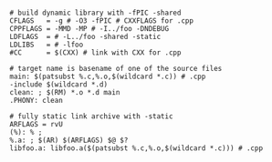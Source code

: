 
```

# build dynamic library with -fPIC -shared
CFLAGS   = -g # -O3 -fPIC # CXXFLAGS for .cpp
CPPFLAGS = -MMD -MP # -I../foo -DNDEBUG
LDFLAGS  = # -L../foo -shared -static
LDLIBS   = # -lfoo
#CC      = $(CXX) # link with CXX for .cpp

# target name is basename of one of the source files
main: $(patsubst %.c,%.o,$(wildcard *.c)) # .cpp
-include $(wildcard *.d)
clean: ; $(RM) *.o *.d main
.PHONY: clean

# fully static link archive with -static
ARFLAGS = rvU
(%): % ;
%.a: ; $(AR) $(ARFLAGS) $@ $?
libfoo.a: libfoo.a($(patsubst %.c,%.o,$(wildcard *.c))) # .cpp

```


<!--
This is a ✨ _special_ ✨ repository because its `README.md` (this file) appears on your GitHub profile.

Here are some ideas to get you started:

- 🔭 I’m currently working on ...
- 🌱 I’m currently learning ...
- 👯 I’m looking to collaborate on ...
- 🤔 I’m looking for help with ...
- 💬 Ask me about ...
- 📫 How to reach me: ...
- 😄 Pronouns: ...
- ⚡ Fun fact: ...
-->
